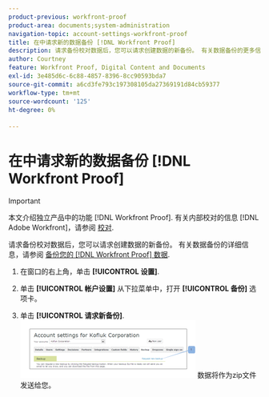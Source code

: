 ```yaml
---
product-previous: workfront-proof
product-area: documents;system-administration
navigation-topic: account-settings-workfront-proof
title: 在中请求新的数据备份 [!DNL Workfront Proof]
description: 请求备份校对数据后，您可以请求创建数据的新备份。 有关数据备份的更多信息，请参阅备份 [!DNL Workfront Proof] 数据。
author: Courtney
feature: Workfront Proof, Digital Content and Documents
exl-id: 3e485d6c-6c88-4857-8396-8cc90593bda7
source-git-commit: a6cd3fe793c197308105da27369191d84cb59377
workflow-type: tm+mt
source-wordcount: '125'
ht-degree: 0%

---
```


# 在中请求新的数据备份 [!DNL Workfront Proof]

>[!IMPORTANT]
>
>本文介绍独立产品中的功能 [!DNL Workfront Proof]. 有关内部校对的信息 [!DNL Adobe Workfront]，请参阅 [校对](../../../review-and-approve-work/proofing/proofing.md).

请求备份校对数据后，您可以请求创建数据的新备份。 有关数据备份的详细信息，请参阅 [备份您的 [!DNL Workfront Proof] 数据](../../../workfront-proof/wp-work-proofsfiles/organize-your-work/back-up-data.md).

1. 在窗口的右上角，单击 **[!UICONTROL 设置]**.
1. 单击 **[!UICONTROL 帐户设置]** 从下拉菜单中，打开 **[!UICONTROL 备份]** 选项卡。

1. 单击 **[!UICONTROL 请求新备份]**.
   ![New_backup.png](assets/new-backup-350x115.png)
数据将作为zip文件发送给您。
